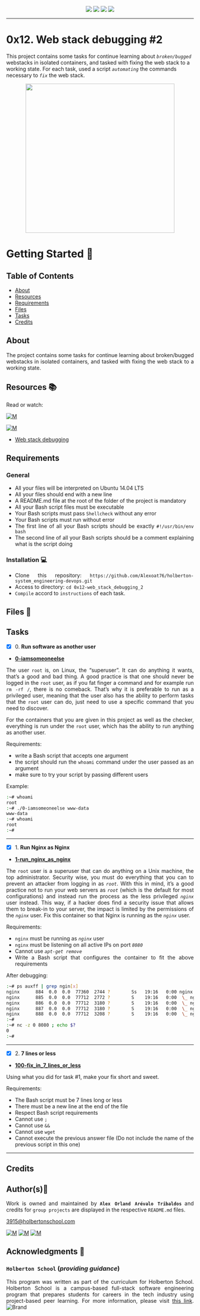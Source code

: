 <p align="center">
<img src="https://img.shields.io/badge/LINUX-darkgreen.svg"/>
<img src="https://img.shields.io/badge/Shell-ligthgreen.svg"/>
<img src="https://img.shields.io/badge/Emacs-purple.svg"/>
<img src="https://img.shields.io/badge/Markdown-black.svg"/><br>	
</p>

---
# 0x12. Web stack debugging #2

This project contains some tasks for continue learning about *`broken/bugged`* webstacks in isolated containers, and tasked with fixing the web stack to a working state. For each task, used a script *`automating`* the commands necessary to *`fix`* the web stack.

<p align="center">
  <img width="400"  
        src="https://c.tenor.com/zKHDose_0kYAAAAM/code-debugging.gif"
  >
</p>

# Getting Started :running:	
<div style="text-align: justify">

## Table of Contents
* [About](#about)
* [Resources](#resources-books)
* [Requirements](#requirements)
* [Files](#files-file_folder)
* [Tasks](#tasks)
* [Credits](#credits)

## About
	
The project contains some tasks for continue learning about broken/bugged webstacks in isolated containers, and tasked with fixing the web stack to a working state.

## Resources :books:
Read or watch:
	
[![M](https://upload.wikimedia.org/wikipedia/commons/thumb/2/2f/Google_2015_logo.svg/80px-Google_2015_logo.svg.png)](https://www.google.com/search?q=Web+stack+debugging&oq=Web+stack+debugging&aqs=chrome..69i57j69i60l3.4512j0j15&sourceid=chrome&ie=UTF-8)

[![M](https://upload.wikimedia.org/wikipedia/commons/thumb/e/e1/Logo_of_YouTube_%282015-2017%29.svg/70px-Logo_of_YouTube_%282015-2017%29.svg.png)](https://www.youtube.com/results?search_query=web+stack+debugging+on+server)

- [Web stack debugging](https://intranet.hbtn.io/concepts/68)

## Requirements
### General

- All your files will be interpreted on Ubuntu 14.04 LTS
- All your files should end with a new line
- A README.md file at the root of the folder of the project is mandatory
- All your Bash script files must be executable
- Your Bash scripts must pass `Shellcheck` without any error
- Your Bash scripts must run without error
- The first line of all your Bash scripts should be exactly `#!/usr/bin/env bash`
- The second line of all your Bash scripts should be a comment explaining what is the script doing


### Installation :computer:
	
- Clone this repository: `https://github.com/Alexoat76/holberton-system_engineering-devops.git`	
- Access to directory: `cd 0x12-web_stack_debugging_2`
- `Compile` accord to `instructions` of each task.

## Files :file_folder:

## Tasks

+ [X] 0\. **Run software as another user**

+ **[0-iamsomeoneelse](./0-iamsomeoneelse)**

The user `root` is, on Linux, the “superuser”. It can do anything it wants, that’s a good and bad thing. A good
practice is that one should never be logged in the `root` user, as if you fat finger a command and for example
run `rm -rf /`, there is no comeback. That’s why it is preferable to run as a privileged user, meaning that the
user also has the ability to perform tasks that the `root` user can do, just need to use a specific command that you
need to discover.

For the containers that you are given in this project as well as the checker, everything is run under the `root`
user, which has the ability to run anything as another user.

Requirements:

- write a Bash script that accepts one argument
- the script should run the `whoami` command under the user passed as an argument
- make sure to try your script by passing different users

Example:

```bash
:~# whoami
root
:~# ./0-iamsomeoneelse www-data
www-data
:~# whoami
root
:~#
```
---

+ [X] 1\. **Run Nginx as Nginx**

+ **[1-run_nginx_as_nginx](./1-run_nginx_as_nginx)**

The `root` user is a superuser that can do anything on a Unix machine, the top administrator. Security wise, you
must do everything that you can to prevent an attacker from logging in as *`root`*. With this in mind, it’s a good
practice not to run your web servers as *`root`* (which is the default for most configurations) and instead run the
process as the less privileged *`nginx`* user instead. This way, if a hacker does find a security issue that allows
them to break-in to your server, the impact is limited by the permissions of the *`nginx`* user.
Fix this container so that Nginx is running as the *`nginx`* user.

Requirements:

- `nginx` must be running as *`nginx`* user
- `nginx` must be listening on all active IPs on port *`8080`*
- Cannot use *`apt-get remove`*
- Write a Bash script that configures the container to fit the above requirements

After debugging:

```bash
:~# ps auxff | grep ngin[x]
nginx      884  0.0  0.0  77360  2744 ?        Ss   19:16   0:00 nginx: master process /usr/sbin/nginx
nginx      885  0.0  0.0  77712  2772 ?        S    19:16   0:00  \_ nginx: worker process
nginx      886  0.0  0.0  77712  3180 ?        S    19:16   0:00  \_ nginx: worker process
nginx      887  0.0  0.0  77712  3180 ?        S    19:16   0:00  \_ nginx: worker process
nginx      888  0.0  0.0  77712  3208 ?        S    19:16   0:00  \_ nginx: worker process
:~#
:~# nc -z 0 8080 ; echo $?
0
:~#
```
---

+ [X] 2\. **7 lines or less**

+ **[100-fix_in_7_lines_or_less](./100-fix_in_7_lines_or_less)**

Using what you did for task #1, make your fix short and sweet.

Requirements:

* The Bash script must be 7 lines long or less
* There must be a new line at the end of the file
* Respect Bash script requirements
* Cannot use `;`
* Cannot use `&&`
* Cannot use `wget`
* Cannot execute the previous answer file (Do not include the name of the previous script in this one)

---

## Credits

## Author(s):blue_book:

Work is owned and maintained by 
	**`Alex Orland Arévalo Tribaldos`**  and credits for `group projects` are displayed in the respective `README.md` files.

<3915@holbertonschool.com>
	
[![M](https://upload.wikimedia.org/wikipedia/commons/thumb/9/91/Octicons-mark-github.svg/25px-Octicons-mark-github.svg.png)](https://github.com/Alexoat76)
[![M](https://upload.wikimedia.org/wikipedia/fr/thumb/c/c8/Twitter_Bird.svg/25px-Twitter_Bird.svg.png)](https://twitter.com/aoarevalot)
[![M](https://upload.wikimedia.org/wikipedia/commons/thumb/c/ca/LinkedIn_logo_initials.png/25px-LinkedIn_logo_initials.png)](https://www.linkedin.com/in/Alexoat76/)

## Acknowledgments :mega: 

### **`Holberton School`** (*providing guidance*)
	
This program was written as part of the curriculum for Holberton School.
Holberton School is a campus-based full-stack software engineering program
that prepares students for careers in the tech industry using project-based
peer learning. For more information,  please visit [this link](https://www.holbertonschool.com/).
![Brand](https://assets.website-files.com/6105315644a26f77912a1ada/610540e8b4cd6969794fe673_Holberton_School_logo-04-04.svg)
